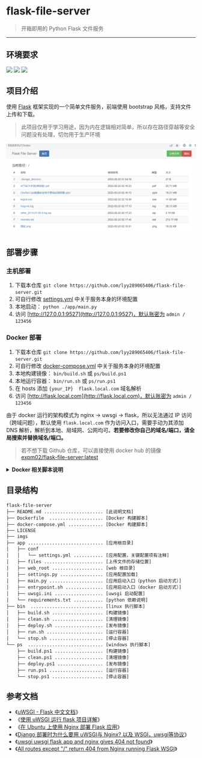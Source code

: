 # flask-file-server

> 开箱即用的 Python Flask 文件服务

------

## 环境要求

![](https://img.shields.io/badge/Windows-x64-brightgreen.svg) ![](https://img.shields.io/badge/Linux-x64-brightgreen.svg) ![](https://img.shields.io/badge/Python-3.8-brightgreen.svg)


## 项目介绍

使用 [Flask](https://flask.palletsprojects.com/en/2.0.x/) 框架实现的一个简单文件服务，前端使用 bootstrap 风格，支持文件上传和下载。

> 此项目仅用于学习用途，因为内在逻辑相对简单，所以存在路径穿越等安全问题没有处理，切勿用于生产环境

![](./imgs/01.png)


## 部署步骤

### 主机部署

1. 下载本仓库 `git clone https://github.com/lyy289065406/flask-file-server.git`
2. 可自行修改 [settings.yml](./app/conf/settings.yml) 中关于服务本身的环境配置
3. 本地启动： `python ./app/main.py`
4. 访问 [http://127.0.0.1:9527](http://127.0.0.1:9527)，默认账密为 `admin / 123456`


### Docker 部署

1. 下载本仓库 `git clone https://github.com/lyy289065406/flask-file-server.git`
2. 可自行修改 [docker-compose.yml](./docker-compose.yml) 中关于服务本身的环境配置
3. 本地构建镜像： `bin/build.sh` 或 `ps/build.ps1`
4. 本地运行容器： `bin/run.sh` 或 `ps/run.ps1`
5. 在 hosts 添加 `{your_IP}  flask.local.com` 域名解析
6. 访问 [http://flask.local.com](http://flask.local.com)，默认账密为 `admin / 123456`

由于 docker 运行的架构模式为 nginx -> uwsgi -> flask，所以无法通过 IP 访问（跨域问题），默认使用 `flask.local.com` 作为访问入口，需要手动为其添加 DNS 解析，解析到本地、局域网、公网均可。**若要修改你自己的域名/端口，请全局搜索并替换域名/端口。**


> 若不想下载 Github 仓库，可以直接使用 docker hub 的镜像 [expm02/flask-file-server:latest](https://hub.docker.com/repository/docker/expm02/flask-file-server#)


<details>
<summary><b>Docker 相关脚本说明</b></summary>
<br/>

- [`bin`](./bin) 目录为 linux/mac 的执行脚本
- [`ps`](./ps) 目录为 windows 的执行脚本


1. 构建镜像： `bin/build.sh` 或 `ps/build.ps1`
2. 清理镜像： `bin/clean.sh` 或 `ps/clean.ps1`
3. 发布镜像： `bin/deploy.sh` 或 `ps/deploy.ps1`
4. 运行容器： `bin/run.sh` 或 `ps/run.ps1`
5. 停止容器： `bin/stop.sh` 或 `ps/stop.ps1`

</details>


## 目录结构

```
flask-file-server
├── README.md ...................... [此说明文档]
├── Dockerfile  .................... [Docker 构建脚本]
├── docker-compose.yml ............. [Docker 构建脚本]
├── LICENSE
├── imgs
├── app ............................ [应用根目录]
│   ├── conf
│   │   └── settings.yml ........... [应用配置，关键配置项有注释]
│   ├── files ...................... [上传文件的存储位置]
│   ├── web_root ................... [web 根目录]
│   ├── settings.py ................ [应用配置加载]
│   ├── main.py .................... [应用启动入口（python 启动方式）]
│   ├── entrypoint.sh .............. [应用启动入口（docker 启动方式）]
│   ├── uwsgi.ini .................. [uwsgi 启动配置]
│   └── requirements.txt ........... [python 依赖说明]
├── bin  ........................... [linux 执行脚本]
│   ├── build.sh ................... [构建镜像]
│   ├── clean.sh ................... [清理镜像]
│   ├── deploy.sh .................. [发布镜像]
│   ├── run.sh ..................... [运行容器]
│   └── stop.sh .................... [停止容器]
└── ps  ............................ [windows 执行脚本]
    ├── build.ps1 .................. [构建镜像]
    ├── clean.ps1 .................. [清理镜像]
    ├── deploy.ps1 ................. [发布镜像]
    ├── run.ps1 .................... [运行容器]
    └── stop.ps1 ................... [停止容器]
```

## 参考文档

- 《[uWSGI - Flask 中文文档](https://dormousehole.readthedocs.io/en/latest/deploying/uwsgi.html)》
- 《[使用 uWSGI 运行 flask 项目详解](https://cloud.tencent.com/developer/article/1609621)》
- 《[在 Ubuntu 上使用 Nginx 部署 Flask 应用](https://www.oschina.net/translate/serving-flask-with-nginx-on-ubuntu)》
- 《[Django 部署时为什么要用 uWSGI与 Nginx? 以及 WSGI，uwsgi等协议](https://www.cnblogs.com/luodaxia/p/12023492.html)》
- 《[uwsgi uwsgi flask app and nginx gives 404 not found](https://stackoverflow.com/questions/70214790/uwsgi-uwsgi-flask-app-and-nginx-gives-404-not-found)》
- 《[All routes except "/" return 404 from Nginx running Flask WSGI](https://askubuntu.com/questions/1173951/all-routes-except-return-404-from-nginx-running-flask-wsgi)》
